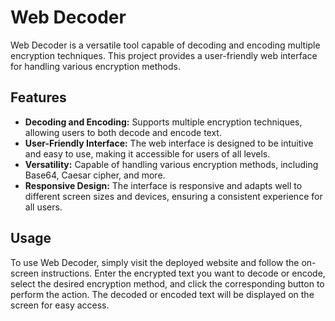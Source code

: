 # Web Decoder

Web Decoder is a versatile tool capable of decoding and encoding multiple encryption techniques. This project provides a user-friendly web interface for handling various encryption methods.

## Features

- **Decoding and Encoding:** Supports multiple encryption techniques, allowing users to both decode and encode text.
- **User-Friendly Interface:** The web interface is designed to be intuitive and easy to use, making it accessible for users of all levels.
- **Versatility:** Capable of handling various encryption methods, including Base64, Caesar cipher, and more.
- **Responsive Design:** The interface is responsive and adapts well to different screen sizes and devices, ensuring a consistent experience for all users.

## Usage

To use Web Decoder, simply visit the deployed website and follow the on-screen instructions. Enter the encrypted text you want to decode or encode, select the desired encryption method, and click the corresponding button to perform the action. The decoded or encoded text will be displayed on the screen for easy access.



